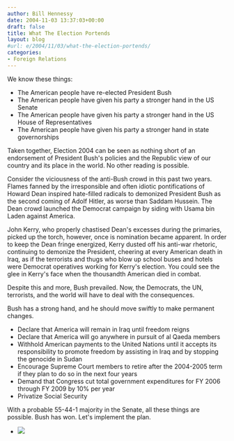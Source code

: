 ```yaml
---
author: Bill Hennessy
date: 2004-11-03 13:37:03+00:00
draft: false
title: What The Election Portends
layout: blog
#url: e/2004/11/03/what-the-election-portends/
categories:
- Foreign Relations
---
```


We know these things:





  * The American people have re-elected President Bush
  * The American people have given his party a stronger hand in the US Senate
  * The American people have given his party a stronger hand in the US House of Representatives
  * The American people have given his party a stronger hand in state governorships


Taken together, Election 2004 can be seen as nothing short of an endorsement of President Bush's policies and the Republic view of our country and its place in the world. No other reading is possible.




Consider the viciousness of the anti-Bush crowd in this past two years. Flames fanned by the irresponsible and often idiotic pontifications of Howard Dean inspired hate-filled radicals to demonized President Bush as the second coming of Adolf Hitler, as worse than Saddam Hussein. The Dean crowd launched the Democrat campaign by siding with Usama bin Laden against America.




John Kerry, who properly chastised Dean's excesses during the primaries, picked up the torch, however, once is nomination became apparent. In order to keep the Dean fringe energized, Kerry dusted off his anti-war rhetoric, continuing to demonize the President, cheering at every American death in Iraq, as if the terrorists and thugs who blow up school buses and hotels were Democrat operatives working for Kerry's election. You could see the glee in Kerry's face when the thousandth American died in combat.




Despite this and more, Bush prevailed. Now, the Democrats, the UN, terrorists, and the world will have to deal with the consequences.




Bush has a strong hand, and he should move swiftly to make permanent changes.





  * Declare that America will remain in Iraq until freedom reigns
  * Declare that America will go anywhere in pursuit of al Qaeda members
  * Withhold American payments to the United Nations until it accepts its responsibility to promote freedom by assisting in Iraq and by stopping the genocide in Sudan
  * Encourage Supreme Court members to retire after the 2004-2005 term if they plan to do so in the next four years
  * Demand that Congress cut total government expenditures for FY 2006 through FY 2009 by 10% per year
  * Privatize Social Security


With a probable 55-44-1 majority in the Senate, all these things are possible. Bush has won. Let's implement the plan.





  * ![](https://blog.billhennessy.com/aggbug.aspx?PostID=524)


